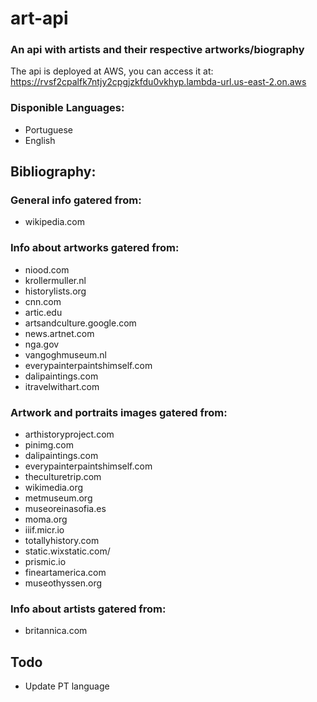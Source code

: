 # art-api

### An api with artists and their respective artworks/biography

The api is deployed at AWS, you can access it at: https://rvsf2cpalfk7ntjy2cpgjzkfdu0vkhyp.lambda-url.us-east-2.on.aws

### Disponible Languages:

- Portuguese
- English

## Bibliography:

### General info gatered from:

- wikipedia.com

### Info about artworks gatered from:

- niood.com
- krollermuller.nl
- historylists.org
- cnn.com
- artic.edu
- artsandculture.google.com
- news.artnet.com
- nga.gov
- vangoghmuseum.nl
- everypainterpaintshimself.com
- dalipaintings.com
- itravelwithart.com

### Artwork and portraits images gatered from:

- arthistoryproject.com
- pinimg.com
- dalipaintings.com
- everypainterpaintshimself.com
- theculturetrip.com
- wikimedia.org
- metmuseum.org
- museoreinasofia.es
- moma.org
- iiif.micr.io
- totallyhistory.com
- static.wixstatic.com/
- prismic.io
- fineartamerica.com
- museothyssen.org

### Info about artists gatered from:

- britannica.com

## Todo

 - Update PT language 
